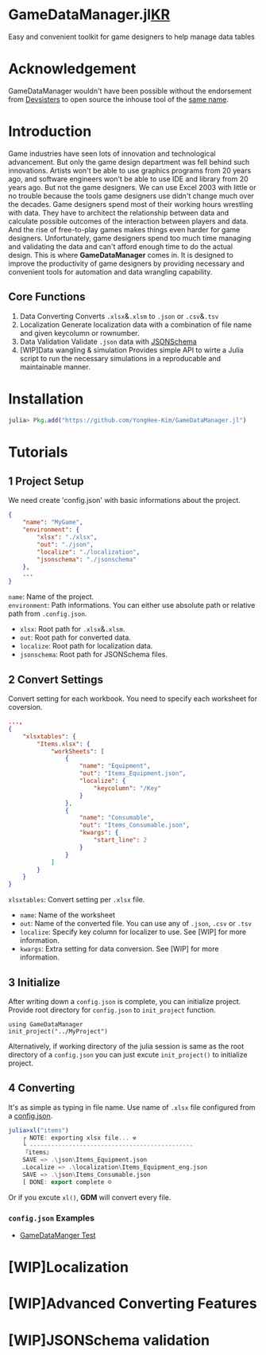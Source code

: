 # GameDataManager.jl[KR](README_KR.md/#Introduction)
Easy and convenient toolkit for game designers to help manage data tables

# Acknowledgement
GameDataManager wouldn't have been possible without the endorsement from [Devsisters](https://www.devsisters.com) to open source the inhouse tool of the [same name](https://github.com/devsisters/GameDataManager.jl). 

# Introduction 
Game industries have seen lots of innovation and technological advancement. But only the game design department was fell behind such innovations. Artists won't be able to use graphics programs from 20 years ago, and software engineers won't be able to use IDE and library from 20 years ago. But not the game designers. We can use Excel 2003 with little or no trouble because the tools game designers use didn't change much over the decades. Game designers spend most of their working hours wrestling with data. They have to architect the relationship between data and calculate possible outcomes of the interaction between players and data. And the rise of free-to-play games makes things even harder for game designers. 
Unfortunately, game designers spend too much time managing and validating the data and can't afford enough time to do the actual design. This is where **GameDataManager** comes in. It is designed to improve the productivity of game designers by providing necessary and convenient tools for automation and data wrangling capability. 

## Core Functions 
1. Data Converting 
    Converts `.xlsx`&`.xlsm` to `.json` or `.csv`&`.tsv` 
2. Localization 
    Generate localization data with a combination of file name and given keycolumn or rownumber. 
3. Data Validation 
    Validate `.json` data with [JSONSchema](https://json-schema.org/)
4. [WIP]Data wangling & simulation 
    Provides simple API to wirte a Julia script to run the necessary simulations in a reproducable and maintainable manner.  

# Installation 
```julia
julia> Pkg.add("https://github.com/YongHee-Kim/GameDataManager.jl")
```

# Tutorials 

## 1 Project Setup 
We need create 'config.json' with basic informations about the project.
```json
{
    "name": "MyGame",
    "environment": {
        "xlsx": "./xlsx",
        "out": "./json",
        "localize": "./localization",
        "jsonschema": "./jsonschema"
    },
    ...
}
```

`name`: Name of the project.  
`environment`: Path informations. You can either use absolute path or relative path from `.config.json`.
- `xlsx`: Root path for `.xlsx`&`.xlsm`.
- `out`: Root path for converted data.
- `localize`: Root path for localization data.   
- `jsonschema`: Root path for JSONSchema files.

## 2 Convert Settings
Convert setting for each workbook. You need to specify each worksheet for coversion.  
```json
...,
{
    "xlsxtables": {
        "Items.xlsx": {
            "workSheets": [
                {
                    "name": "Equipment",
                    "out": "Items_Equipment.json",
                    "localize": {
                        "keycolumn": "/Key"
                    }
                },
                {
                    "name": "Consumable",
                    "out": "Items_Consumable.json", 
                    "kwargs": {
                        "start_line": 2
                    }
                }
            ]
        }
    }
}
```
`xlsxtables`: Convert setting per `.xlsx` file. 
- `name`: Name of the worksheet
- `out`: Name of the converted file. You can use any of `.json`, `.csv` or `.tsv`  
- `localize`: Specify key column for localizer to use. See [WIP] for more information.
- `kwargs`: Extra setting for data conversion. See [WIP] for more information.




## 3 Initialize
After writing down a `config.json` is complete, you can initialize project. Provide root directory for `config.json` to `init_project` function. 
```
using GameDataManager
init_project("../MyProject")
```
Alternatively, if working directory of the julia session is same as the root directory of a `config.json` you can just excute `init_project()` to initialize project. 


## 4 Converting
It's as simple as typing in file name. Use name of `.xlsx` file configured from a [config.json](./test/project/config.json).
```julia 
julia>xl("items")
    ┌ NOTE: exporting xlsx file... ⚒
    └ ----------------------------------------------
    『items』
    SAVE => .\json\Items_Equipment.json
    ⨽Localize => .\localization\Items_Equipment_eng.json
    SAVE => .\json\Items_Consumable.json
    [ DONE: export complete ☺
```
Or if you excute `xl()`, **GDM** will convert every file. 


### `config.json` Examples
- [GameDataManger Test](./test/project/config.json)


# [WIP]Localization

# [WIP]Advanced Converting Features 

# [WIP]JSONSchema validation 

